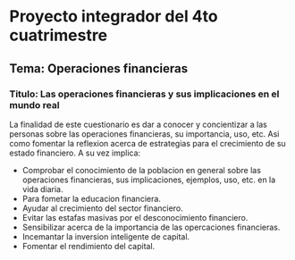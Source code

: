 # Proyecto integrador del 4to cuatrimestre
## Tema: Operaciones financieras 



### Titulo: Las operaciones financieras y sus implicaciones en el mundo real

La finalidad de este cuestionario es dar a conocer y concientizar a las personas sobre las operaciones financieras, su importancia, uso, etc. Asi como fomentar la reflexion acerca de estrategias para el crecimiento de su estado financiero. A su vez implica:

* Comprobar el conocimiento de la poblacion en general sobre las operaciones financieras, sus implicaciones, ejemplos, uso, etc. en la vida diaria.
* Para fometar la educacion financiera.
* Ayudar al crecimiento del sector financiero.
* Evitar las estafas masivas por el desconocimiento financiero.
* Sensibilizar acerca de la importancia de las opercaciones financieras.
* Incemantar la inversion inteligente de capital.
* Fomentar el rendimiento del capital.
